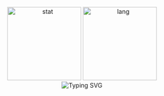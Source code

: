<p align="center">
  <!--stat-->
  <img alt="stat" height="170px" src="https://github-readme-stats.vercel.app/api?username=is0383kk&count_private=true&theme=dracula&show_icons=true" />
  <img alt="lang" height="170px" src="https://github-readme-stats.vercel.app/api/top-langs/?username=is0383kk&theme=dracula&layout=compact"  />
  
  </br>
  
  <!--CLI profile-->
  <img src="https://readme-typing-svg.demolab.com?font=Poppins&pause=1000&color=F7F7F7&background=000000&multiline=true&width=600&height=120&lines=GitHub%40is0383kk%3A+~%24+Yoshiwo;%3E%F0%9F%92%96ML+%26+Application+Development;%3E%F0%9F%93%81Publish+hobbyist+developments+on+GitHub;%3E%F0%9F%92%BB+Working+on+application+infrastructure+development" alt="Typing SVG" />
  </a>
  
  <br/>
 
  
</p>
